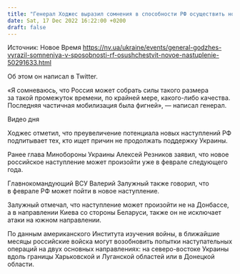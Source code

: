 ```yaml
---
title: "Генерал Ходжес выразил сомнения в способности РФ осуществить новое наступление в начале следующего года"
date: Sat, 17 Dec 2022 16:22:00 +0200
draft: false
---
```

Источник: Новое Время https://nv.ua/ukraine/events/general-godzhes-vyrazil-somneniya-v-sposobnosti-rf-osushchestvit-novoe-nastuplenie-50291633.html


Об этом он написал в Twitter.

«Я сомневаюсь, что Россия может собрать силы такого размера за такой промежуток времени, по крайней мере, какого-либо качества. Последняя частичная мобилизация была фигней», — написал генерал.

 Видео дня   

Ходжес отметил, что преувеличение потенциала новых наступлений РФ подпитывает тех, кто ищет причин не продолжать поддержку Украины.

Ранее глава Минобороны Украины Алексей Резников заявил, что новое российское наступление может произойти уже в феврале следующего года.

Главнокомандующий ВСУ Валерий Залужный также говорил, что в феврале РФ может пойти в новое наступление.

Залужный отмечал, что наступление может произойти не на Донбассе, а в направлении Киева со стороны Беларуси, также он не исключает атаки на южном направлении.

По данным американского Института изучения войны, в ближайшие месяцы российские войска могут возобновить попытки наступательных операций на двух основных направлениях: на северо-востоке Украины вдоль границы Харьковской и Луганской областей или в Донецкой области.
